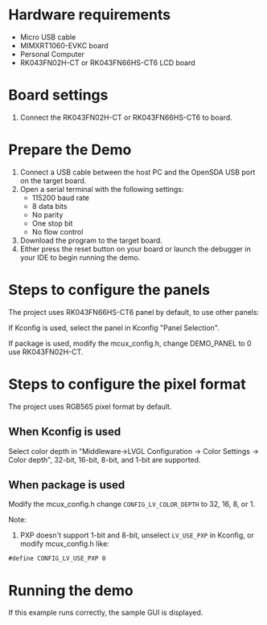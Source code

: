 Hardware requirements
=====================
- Micro USB cable
- MIMXRT1060-EVKC board
- Personal Computer
- RK043FN02H-CT or RK043FN66HS-CT6 LCD board

Board settings
============
1. Connect the RK043FN02H-CT or RK043FN66HS-CT6 to board.

Prepare the Demo
================
1.  Connect a USB cable between the host PC and the OpenSDA USB port on the target board. 
2.  Open a serial terminal with the following settings:
    - 115200 baud rate
    - 8 data bits
    - No parity
    - One stop bit
    - No flow control
3.  Download the program to the target board.
4.  Either press the reset button on your board or launch the debugger in your IDE to begin running the demo.


Steps to configure the panels
===============
The project uses RK043FN66HS-CT6 panel by default, to use other panels:

If Kconfig is used, select the panel in Kconfig "Panel Selection".

If package is used, modify the mcux_config.h, change DEMO_PANEL to 0 use RK043FN02H-CT.


Steps to configure the pixel format
===============
The project uses RGB565 pixel format by default.

When Kconfig is used
----------------
Select color depth in "Middleware->LVGL Configuration -> Color Settings -> Color depth",
32-bit, 16-bit, 8-bit, and 1-bit are supported.

When package is used
----------------
Modify the mcux_config.h change `CONFIG_LV_COLOR_DEPTH` to 32, 16, 8, or 1.

Note:
1. PXP doesn't support 1-bit and 8-bit, unselect `LV_USE_PXP`
in Kconfig, or modify mcux_config.h like:
```
#define CONFIG_LV_USE_PXP 0
```

Running the demo
===============
If this example runs correctly, the sample GUI is displayed.
